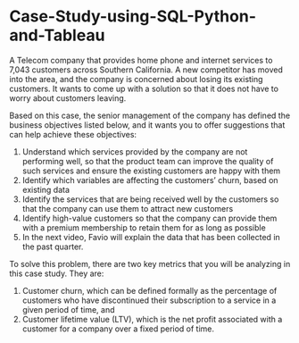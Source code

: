 # Case-Study-using-SQL-Python-and-Tableau


A Telecom company that provides home phone and internet services to 7,043 customers across Southern California. A new competitor has moved into the area, and the company is concerned about losing its existing customers. It wants to come up with a solution so that it does not have to worry about customers leaving.

Based on this case, the senior management of the company has defined the business objectives listed below, and it wants you to offer suggestions that can help achieve these objectives:

1. Understand which services provided by the company are not performing well, so that the product team can improve the quality of such services and ensure the existing    customers are happy with them
2. Identify which variables are affecting the customers’ churn, based on existing data
3. Identify the services that are being received well by the customers so that the company can use them to attract new customers
4. Identify high-value customers so that the company can provide them with a premium membership to retain them for as long as possible
5. In the next video, Favio will explain the data that has been collected in the past quarter.


To solve this problem, there are two key metrics that you will be analyzing in this case study. They are:

1. Customer churn, which can be defined formally as the percentage of customers who have discontinued their subscription to a service in a given period of time, and
2. Customer lifetime value (LTV), which is the net profit associated with a customer for a company over a fixed period of time.
